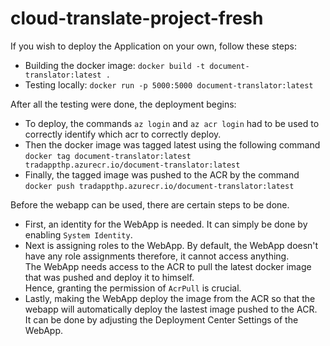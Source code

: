 # cloud-translate-project-fresh

If you wish to deploy the Application on your own, follow these steps:
- Building the docker image: `docker build -t document-translator:latest .`  
- Testing locally: `docker run -p 5000:5000 document-translator:latest`  

After all the testing were done, the deployment begins:
- To deploy, the commands `az login` and `az acr login` had to be used to correctly identify which acr to correctly deploy.  
- Then the docker image was tagged latest using the following command `docker tag document-translator:latest tradappthp.azurecr.io/document-translator:latest`   
- Finally, the tagged image was pushed to the ACR by the command `docker push tradappthp.azurecr.io/document-translator:latest`  

Before the webapp can be used, there are certain steps to be done.
- First, an identity for the WebApp is needed. It can simply be done by enabling `System Identity`.
- Next is assigning roles to the WebApp. By default, the WebApp doesn't have any role assignments therefore, it cannot access anything.  
    The WebApp needs access to the ACR to pull the latest docker image that was pushed and deploy it to himself.  
    Hence, granting the permission of `AcrPull` is crucial.
- Lastly, making the WebApp deploy the image from the ACR so that the webapp will automatically deploy the lastest image pushed to the ACR.  
    It can be done by adjusting the Deployment Center Settings of the WebApp. 
